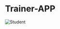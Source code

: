 # Trainer-APP
![Student](https://github.com/danielsouzza/Trainer-APP/assets/100795273/1c52e567-6093-4484-b2ff-793b17ca3f83)
